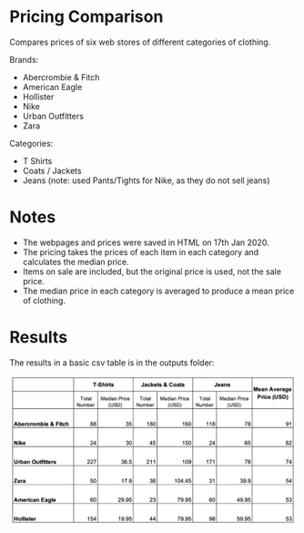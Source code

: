 # Pricing Comparison

Compares prices of six web stores of different categories of clothing.

Brands:
- Abercrombie & Fitch
- American Eagle
- Hollister
- Nike
- Urban Outfitters
- Zara

Categories:
- T Shirts
- Coats / Jackets
- Jeans (note: used Pants/Tights for Nike, as they do not sell jeans)

# Notes

 - The webpages and prices were saved in HTML on 17th Jan 2020.
 - The pricing takes the prices of each item in each category and calculates the median price.
 - Items on sale are included, but the original price is used, not the sale price.
 - The median price in each category is averaged to produce a mean price of clothing.


# Results

The results in a basic csv table is in the outputs folder:

 ![Image of results]( https://github.com/0620191/clothes-pricing/blob/master/output/formatted_table.jpeg?raw=true)
